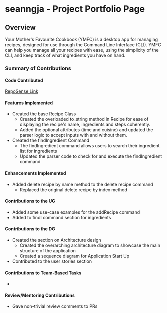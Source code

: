 # seanngja - Project Portfolio Page

## Overview
Your Mother's Favourite Cookbook (YMFC) is a desktop app for managing recipes, designed for use through the
Command Line Interface (CLI). YMFC can help you manage all your recipes with ease, using the simplicity of the CLI, and
keep track of what ingredients you have on hand.


### Summary of Contributions

#### Code Contributed
[RepoSense Link](https://nus-cs2113-ay2425s1.github.io/tp-dashboard/?search=w13-1&sort=groupTitle&sortWithin=title&timeframe=commit&mergegroup=&groupSelect=groupByRepos&breakdown=true&checkedFileTypes=docs~functional-code~test-code~other&since=2024-09-20&tabOpen=true&tabType=authorship&tabAuthor=seanngja&tabRepo=AY2425S1-CS2113-W13-1%2Ftp%5Bmaster%5D&authorshipIsMergeGroup=false&authorshipFileTypes=docs~functional-code~test-code~other&authorshipIsBinaryFileTypeChecked=false&authorshipIsIgnoredFilesChecked=false)

#### Features Implemented
- Created the base Recipe Class 
  - Created the overloaded to_string method in Recipe for ease of displaying the recipe's name, ingredients and steps coherently.
  - Added the optional attributes (time and cuisine) and updated the parser logic to accept inputs with and without them.
- Created the findIngredient Command 
  - The findIngredient command allows users to search their ingredient list for ingredients 
  - Updated the parser code to check for and execute the findIngredient command



#### Enhancements Implemented
- Added delete recipe by name method to the delete recipe command
  - Replaced the original delete recipe by index method 


#### Contributions to the UG
- Added some use-case examples for the addRecipe command
- Added to findI command section for ingredients


#### Contributions to the DG
- Created the section on Architecture design
  - Created the overarching architecture diagram to showcase the main structure of the application
  - Created a sequence diagram for Application Start Up
- Contributed to the user stories section


#### Contributions to Team-Based Tasks
- 


#### Review/Mentoring Contributions
- Gave non-trivial review comments to PRs 

